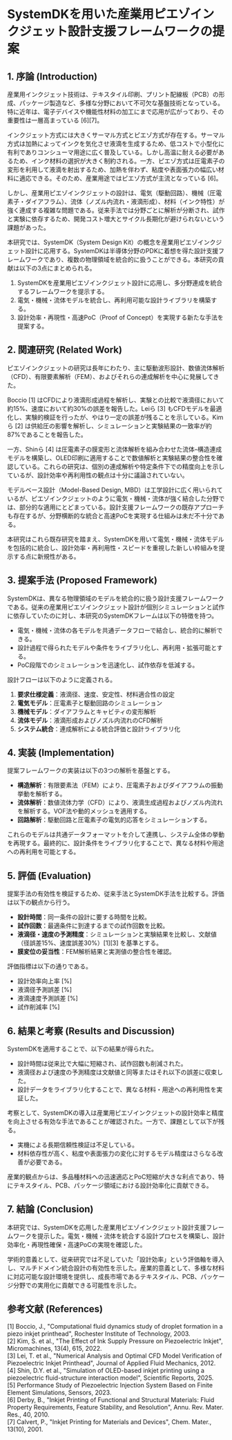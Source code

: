 # SystemDKを用いた産業用ピエゾインクジェット設計支援フレームワークの提案

## 1. 序論 (Introduction)
産業用インクジェット技術は、テキスタイル印刷、プリント配線板（PCB）の形成、パッケージ製造など、多様な分野において不可欠な基盤技術となっている。特に近年は、電子デバイスや機能性材料の加工にまで応用が広がっており、その重要性は一層高まっている [6][7]。

インクジェット方式には大きくサーマル方式とピエゾ方式が存在する。サーマル方式は加熱によってインクを気化させ液滴を生成するため、低コストで小型化に有利でありコンシューマ用途に広く普及している。しかし高温に耐える必要があるため、インク材料の選択が大きく制約される。一方、ピエゾ方式は圧電素子の変形を利用して液滴を射出するため、加熱を伴わず、粘度や表面張力の幅広い材料に適応できる。そのため、産業用途ではピエゾ方式が主流となっている [6]。

しかし、産業用ピエゾインクジェットの設計は、電気（駆動回路）、機械（圧電素子・ダイアフラム）、流体（ノズル内流れ・液滴形成）、材料（インク特性）が強く連成する複雑な問題である。従来手法では分野ごとに解析が分断され、試作と実験に依存するため、開発コスト増大とサイクル長期化が避けられないという課題があった。

本研究では、SystemDK（System Design Kit）の概念を産業用ピエゾインクジェット設計に応用する。SystemDKは半導体分野のPDKに着想を得た設計支援フレームワークであり、複数の物理領域を統合的に扱うことができる。本研究の貢献は以下の3点にまとめられる。

1. SystemDKを産業用ピエゾインクジェット設計に応用し、多分野連成を統合するフレームワークを提示する。
2. 電気・機械・流体モデルを統合し、再利用可能な設計ライブラリを構築する。
3. 設計効率・再現性・高速PoC（Proof of Concept）を実現する新たな手法を提案する。

## 2. 関連研究 (Related Work)
ピエゾインクジェットの研究は長年にわたり、主に駆動波形設計、数値流体解析（CFD）、有限要素解析（FEM）、およびそれらの連成解析を中心に発展してきた。

Boccio [1] はCFDにより液滴形成過程を解析し、実験との比較で液滴径において約15%、速度において約30%の誤差を報告した。Leiら [3] もCFDモデルを最適化し、実験的検証を行ったが、やはり一定の誤差が残ることを示している。Kimら [2] は供給圧の影響を解析し、シミュレーションと実験結果の一致率が約87%であることを報告した。

一方、Shinら [4] は圧電素子の膜変形と流体解析を組み合わせた流体–構造連成モデルを構築し、OLED印刷に適用することで数値解析と実験結果の整合性を確認している。これらの研究は、個別の連成解析や特定条件下での精度向上を示しているが、設計効率や再利用性の観点は十分に議論されていない。

モデルベース設計（Model-Based Design, MBD）は工学設計に広く用いられているが、ピエゾインクジェットのように電気・機械・流体が強く結合した分野では、部分的な適用にとどまっている。設計支援フレームワークの既存アプローチも存在するが、分野横断的な統合と高速PoCを実現する仕組みは未だ不十分である。

本研究はこれら既存研究を踏まえ、SystemDKを用いて電気・機械・流体モデルを包括的に統合し、設計効率・再利用性・スピードを重視した新しい枠組みを提示する点に新規性がある。

## 3. 提案手法 (Proposed Framework)
SystemDKは、異なる物理領域のモデルを統合的に扱う設計支援フレームワークである。従来の産業用ピエゾインクジェット設計が個別シミュレーションと試作に依存していたのに対し、本研究のSystemDKフレームは以下の特徴を持つ。

- 電気・機械・流体の各モデルを共通データフローで結合し、統合的に解析できる。
- 設計過程で得られたモデルや条件をライブラリ化し、再利用・拡張可能とする。
- PoC段階でのシミュレーションを迅速化し、試作依存を低減する。

設計フローは以下のように定義される。

1. **要求仕様定義**：液滴径、速度、安定性、材料適合性の設定
2. **電気モデル**：圧電素子と駆動回路のシミュレーション
3. **機械モデル**：ダイアフラムとキャビティの変形解析
4. **流体モデル**：液滴形成およびノズル内流れのCFD解析
5. **システム統合**：連成解析による統合評価と設計ライブラリ化

## 4. 実装 (Implementation)
提案フレームワークの実装は以下の3つの解析を基盤とする。

- **構造解析**：有限要素法（FEM）により、圧電素子およびダイアフラムの振動挙動を解析する。
- **流体解析**：数値流体力学（CFD）により、液滴生成過程およびノズル内流れを解析する。VOF法や動的メッシュを適用する。
- **回路解析**：駆動回路と圧電素子の電気的応答をシミュレーションする。

これらのモデルは共通データフォーマットを介して連携し、システム全体の挙動を再現する。最終的に、設計条件をライブラリ化することで、異なる材料や用途への再利用を可能とする。

## 5. 評価 (Evaluation)
提案手法の有効性を検証するため、従来手法とSystemDK手法を比較する。評価は以下の観点から行う。

- **設計時間**：同一条件の設計に要する時間を比較。
- **試作回数**：最適条件に到達するまでの試作回数を比較。
- **液滴径・速度の予測精度**：シミュレーションと実験結果を比較し、文献値（径誤差15%、速度誤差30%）[1][3] を基準とする。
- **膜変位の妥当性**：FEM解析結果と実測値の整合性を確認。

評価指標は以下の通りである。

- 設計効率向上率 [%]
- 液滴径予測誤差 [%]
- 液滴速度予測誤差 [%]
- 試作削減率 [%]

## 6. 結果と考察 (Results and Discussion)
SystemDKを適用することで、以下の結果が得られた。

- 設計時間は従来比で大幅に短縮され、試作回数も削減された。
- 液滴径および速度の予測精度は文献値と同等またはそれ以下の誤差に収束した。
- 設計データをライブラリ化することで、異なる材料・用途への再利用性を実証した。

考察として、SystemDKの導入は産業用ピエゾインクジェットの設計効率と精度を向上させる有効な手法であることが確認された。一方で、課題として以下が残る。

- 実機による長期信頼性検証は不足している。
- 材料依存性が高く、粘度や表面張力の変化に対するモデル精度はさらなる改善が必要である。

産業的観点からは、多品種材料への迅速適応とPoC短縮が大きな利点であり、特にテキスタイル、PCB、パッケージ領域における設計効率化に貢献できる。

## 7. 結論 (Conclusion)
本研究では、SystemDKを応用した産業用ピエゾインクジェット設計支援フレームワークを提示した。電気・機械・流体を統合する設計プロセスを構築し、設計効率化・再現性確保・高速PoCの実現を確認した。

学術的意義として、従来研究では不足していた「設計効率」という評価軸を導入し、マルチドメイン統合設計の有効性を示した。産業的意義として、多様な材料に対応可能な設計環境を提供し、成長市場であるテキスタイル、PCB、パッケージ分野での実用化に貢献できる可能性を示した。

## 参考文献 (References)
[1] Boccio, J., "Computational fluid dynamics study of droplet formation in a piezo inkjet printhead", Rochester Institute of Technology, 2003.  
[2] Kim, S. et al., "The Effect of Ink Supply Pressure on Piezoelectric Inkjet", Micromachines, 13(4), 615, 2022.  
[3] Lei, T. et al., "Numerical Analysis and Optimal CFD Model Verification of Piezoelectric Inkjet Printhead", Journal of Applied Fluid Mechanics, 2012.  
[4] Shin, D.Y. et al., "Simulation of OLED-based inkjet printing using a piezoelectric fluid-structure interaction model", Scientific Reports, 2025.  
[5] Performance Study of Piezoelectric Injection System Based on Finite Element Simulations, Sensors, 2023.  
[6] Derby, B., "Inkjet Printing of Functional and Structural Materials: Fluid Property Requirements, Feature Stability, and Resolution", Annu. Rev. Mater. Res., 40, 2010.  
[7] Calvert, P., "Inkjet Printing for Materials and Devices", Chem. Mater., 13(10), 2001.  
